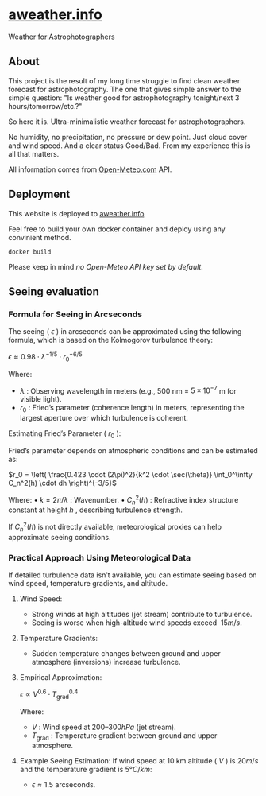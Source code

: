 # [aweather.info](https://aweather.info)
Weather for Astrophotographers

## About

This project is the result of my long time struggle to find clean weather forecast for astrophotography.
The one that gives simple answer to the simple question: "Is weather good for astrophotography tonight/next 3 hours/tomorrow/etc.?"

So here it is. Ultra-minimalistic weather forecast for astrophotographers. 

No humidity, no precipitation, no pressure or dew point. 
Just cloud cover and wind speed. And a clear status Good/Bad. 
From my experience this is all that matters.

All information comes from [Open-Meteo.com](https://open-meteo.com/) API.

## Deployment
This website is deployed to [aweather.info](https://aweather.info)

Feel free to build your own docker container and deploy using any convinient method.
```
docker build
```
Please keep in mind _no Open-Meteo API key set by default_.

## Seeing evaluation

### Formula for Seeing in Arcseconds

The seeing ( $\epsilon$ ) in arcseconds can be approximated using the following formula, which is based on the Kolmogorov turbulence theory:


$\epsilon \approx 0.98 \cdot \lambda^{-1/5} \cdot r_0^{-6/5}$


Where:
* $\lambda$ : Observing wavelength in meters (e.g., 500 nm =  $5 \times 10^{-7}$  m for visible light).
* $r_0$ : Fried’s parameter (coherence length) in meters, representing the largest aperture over which turbulence is coherent.

Estimating Fried’s Parameter ( $r_0$ ):

Fried’s parameter depends on atmospheric conditions and can be estimated as:

$r_0 = \left( \frac{0.423 \cdot (2\pi)^2}{k^2 \cdot \sec(\theta)} \int_0^\infty C_n^2(h) \cdot dh \right)^{-3/5}$


Where:
	•	 $k = 2\pi / \lambda$ : Wavenumber.
	•	 $C_n^2(h)$ : Refractive index structure constant at height  $h$ , describing turbulence strength.

If $C_n^2(h)$  is not directly available, meteorological proxies can help approximate seeing conditions.

### Practical Approach Using Meteorological Data

If detailed turbulence data isn’t available, you can estimate seeing based on wind speed, temperature gradients, and altitude.
1.	Wind Speed:
    * Strong winds at high altitudes (jet stream) contribute to turbulence.
	* Seeing is worse when high-altitude wind speeds exceed $~15 m/s$.
2.	Temperature Gradients:
	* Sudden temperature changes between ground and upper atmosphere (inversions) increase turbulence.
3. Empirical Approximation:

    $\epsilon \propto V^{0.6} \cdot T_{\text{grad}}^{0.4}$

    Where:
    * $V$ : Wind speed at $200–300 hPa$ (jet stream).
    * $T_{\text{grad}}$ : Temperature gradient between ground and upper atmosphere.
4.	Example Seeing Estimation:
If wind speed at 10 km altitude ( $V$ ) is $20 m/s$ and the temperature gradient is $5°C/km$: 
    * $\epsilon \approx 1.5$  arcseconds.